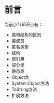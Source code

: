 # 前言

当前小节知识点有：

* 类和结构的区别
* 类成员
* 匿名类型
* 结构
* 弱引用
* 部分类
* 静态类
* Object类
* System.Object方法
* ToString方法
* 扩展方法


